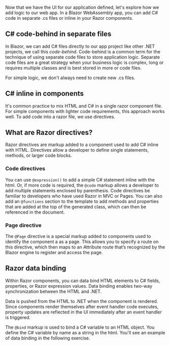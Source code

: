 Now that we have the UI for our application defined, let's explore how we add logic to our web app. In a Blazor WebAssembly app, you can add C# code in separate .cs files or inline in your Razor components.

## C# code-behind in separate files 

In Blazor, we can add C# files directly to our app project like other .NET projects, we call this *code-behind*. Code-behind is a common term for the technique of using separate code files to store application logic. Separate code files are a great strategy when your business logic is complex, long or requires multiple classes and is best stored in more or code files.

For simple logic, we don't always need to create new .cs files.

## C# inline in components

It's common practice to mix HTML and C# in a single razor component file. For simple components with lighter code requirements, this approach works well. To add code into a razor file, we use directives.

## What are Razor directives?

Razor directives are markup added to a component used to add C# inline with HTML. Directives allow a developer to define single statements, methods, or larger code blocks.

### Code directives

You can use `@expression()` to add a simple C# statement inline with the html. Or, if more code is required, the `@code` markup allows a developer to add multiple statements enclosed by parenthesis. Code directives be familiar to developers who have used Razor in MVC or Pages. You can also add an `@functions` section to the template to add methods and properties that are added at the top of the generated class, which can then be referenced in the document.

### Page directive

The `@Page` directive is a special markup added to components used to identify the component a as a page. This allows you to specify a route on this directive, which then maps to an Attribute route that’s recognized by the Blazor engine to register and access the page.

## Razor data binding 

Within Razor components, you can data bind HTML elements to C# fields, properties, or Razor expression values. Data binding enables two-way synchronization between the HTML and .NET.

Data is pushed from the HTML to .NET when the component is rendered. Since components render themselves after event handler code executes, property updates are reflected in the UI immediately after an event handler is triggered.

The `@bind` markup is used to bind a C# variable to an HTML object. You define the C# variable by name as a string in the html. You'll see an example of data binding in the following exercise.
